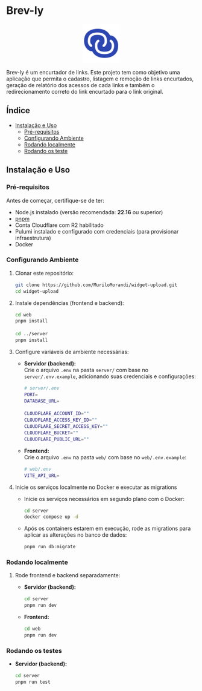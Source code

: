 # Brev-ly

<div align="center">
  <img src="web\public\logo_icon.svg" alt="Logo" width="100" />
</div>

Brev-ly é um encurtador de links. Este projeto tem como objetivo uma aplicação que permita o cadastro,
listagem e remoção de links encurtados, geração de relatório dos acessos de cada links e também o
redirecionamento correto do link encurtado para o link original.

## Índice

- [Instalação e Uso](#instalação-e-uso)
  - [Pré-requisitos](#pré-requisitos)
  - [Configurando Ambiente](#configurando-ambiente)
  - [Rodando localmente](#rodando-localmente)
  - [Rodando os teste](#rodando-os-testes)


## Instalação e Uso

### Pré-requisitos

Antes de começar, certifique-se de ter:

- Node.js instalado (versão recomendada: **22.16** ou superior)
- [pnpm](https://pnpm.io/)
- Conta Cloudflare com R2 habilitado
- Pulumi instalado e configurado com credenciais (para provisionar infraestrutura)
- Docker

### Configurando Ambiente

1. Clonar este repositório:

   ```bash
   git clone https://github.com/MuriloMorandi/widget-upload.git
   cd widget-upload
   ```

2. Instale dependências (frontend e backend):

   ```bash
   cd web
   pnpm install

   cd ../server
   pnpm install
   ```

3. Configure variáveis de ambiente necessárias:

   - **Servidor (backend):**  
     Crie o arquivo `.env` na pasta `server/` com base no `server/.env.example`, adicionando suas credenciais e configurações:

     ```bash
     # server/.env
     PORT=
     DATABASE_URL=

     CLOUDFLARE_ACCOUNT_ID=""
     CLOUDFLARE_ACCESS_KEY_ID=""
     CLOUDFLARE_SECRET_ACCESS_KEY=""
     CLOUDFLARE_BUCKET=""
     CLOUDFLARE_PUBLIC_URL=""
     ```

   - **Frontend:**  
     Crie o arquivo `.env` na pasta `web/` com base no `web/.env.example`:

     ```bash
     # web/.env
     VITE_API_URL=
     ```

4. Inicie os serviços localmente no Docker e executar as migrations

   - Inicie os serviços necessários em segundo plano com o Docker:
      ```bash
      cd server
      docker compose up -d
      ```
   - Após os containers estarem em execução, rode as migrations para aplicar as alterações no banco de dados:
      ```bash
      pnpm run db:migrate
      ```

### Rodando localmente

1. Rode frontend e backend separadamente:

   - **Servidor (backend):**  
      ```bash
      cd server
      pnpm run dev
       ```

   - **Frontend:**  
      ```bash
      cd web
      pnpm run dev
      ```

### Rodando os testes

- **Servidor (backend):**  
   ```bash
   cd server
   pnpm run test
   ```
